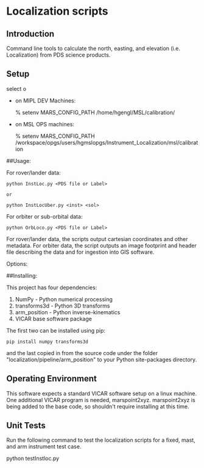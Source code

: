 # Localization scripts

## Introduction

Command line tools to calculate the north, easting, and elevation (i.e. Localization) from PDS science products.

## Setup

select o

* on MIPL DEV Machines:

   % setenv MARS_CONFIG_PATH /home/hgengl/MSL/calibration/

* on MSL OPS machines:
   
   % setenv MARS_CONFIG_PATH /workspace/opgs/users/hgmslopgs/Instrument_Localization/msl/calibration


##Usage:

For rover/lander data:
    
    python InstLoc.py <PDS file or Label>
    
    or 
    
    python InstLocUber.py <inst> <sol>
    

For orbiter or sub-orbital data: 
    
    python OrbLoco.py <PDS file or Label>


For rover/lander data, the scripts output cartesian coordinates and other metadata. For orbiter data, the script outputs an image footprint and header file describing the data and for ingestion into GIS software.

Options:


##Installing:

This project has four dependencies:

1. NumPy - Python numerical processing
2. transforms3d - Python 3D transforms
3. arm_position - Python inverse-kinematics
4. VICAR base software package

The first two can be installed using pip:

    pip install numpy transforms3d

and the last copied in from the source code under the folder "localization/pipeline/arm_position" to your Python site-packages directory.

## Operating Environment
 This software expects a standard VICAR software setup on a linux machine. One additional VICAR program is needed, marspoint2xyz. marspoint2xyz is being added to the base code, so shouldn't require installing at this time.
 
## Unit Tests

Run the following command to test the localization scripts for a fixed, mast, and arm instrument test case.

python testInstloc.py

